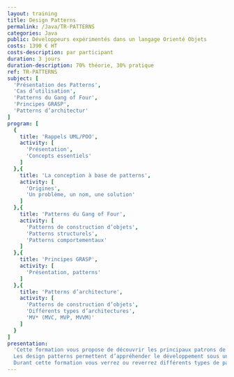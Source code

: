 ```yaml
---
layout: training
title: Design Patterns
permalink: /Java/TR-PATTERNS
categories: Java
public: Développeurs expérimentés dans un langage Orienté Objets
costs: 1390 € HT
costs-description: par participant
duration: 3 jours
duration-description: 70% théorie, 30% pratique
ref: TR-PATTERNS
subject: [
  'Présentation des Patterns',
  'Cas d’utilisation',
  'Patterns du Gang of Four',
  'Principes GRASP',
  'Patterns d’architectur'
]
program: [
  {
    title: 'Rappels UML/POO',
    activity: [
      'Présentation',
      'Concepts essentiels'
    ]
  },{
    title: 'La conception à base de patterns',
    activity: [
      'Origines',
      'Un problème, un nom, une solution'
    ]
  },{
    title: 'Patterns du Gang of Four',
    activity: [
      'Patterns de construction d’objets',
      'Patterns structurels',
      'Patterns comportementaux'
    ]
  },{
    title: 'Principes GRASP',
    activity: [
      'Présentation, patterns'
    ]
  },{
    title: 'Patterns d’architecture',
    activity: [
      'Patterns de construction d’objets',
      'Différents types d’architectures',
      'MV* (MVC, MVP, MVVM)'
    ]
  }
]
presentation:
  'Cette formation vous propose de découvrir les principaux patrons de conception.
  Les design patterns permettent d’appréhender le développement sous un nouvel angle. Apprenez à réutiliser plus que les composants, apprenez à réutiliser les concepts. Renforcez la cohésion d’équipe en vous appuyant sur un langage commun. Apprenez à utiliser les patterns à bon escient.
  Durant cette formation vous verrez ou reverrez différents types de patterns à plusieurs niveaux, de la classe à l’architecture d’entreprise, en passant par l’application et le composant logiciel.'
---
```

